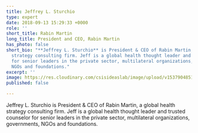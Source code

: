```yaml
---
title: Jeffrey L. Sturchio
type: expert
date: 2018-09-13 15:29:33 +0000
role: ''
short_title: Rabin Martin
long_title: President and CEO, Rabin Martin
has_photo: false
short_bio: "**Jeffrey L. Sturchio** is President & CEO of Rabin Martin, a global health
  strategy consulting firm. Jeff is a global health thought leader and trusted counselor
  for senior leaders in the private sector, multilateral organizations, governments,
  NGOs and foundations."
excerpt: ''
image: https://res.cloudinary.com/csisideaslab/image/upload/v1537904851/health-commission/Sturchio_Jeffrey.jpg
published: false

---
```

Jeffrey L. Sturchio is President & CEO of Rabin Martin, a global health strategy consulting firm. Jeff is a global health thought leader and trusted counselor for senior leaders in the private sector, multilateral organizations, governments, NGOs and foundations.